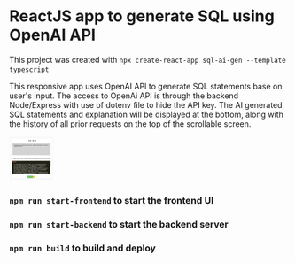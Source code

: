 # ReactJS app to generate SQL using OpenAI API

This project was created with `npx create-react-app sql-ai-gen --template typescript`

This responsive app uses OpenAI API to generate SQL statements base on user's input. The access to OpenAi API is through the backend Node/Express with use of dotenv file to hide the API key. The AI generated SQL statements and explanation will be displayed at the bottom, along with the history of all prior requests on the top of the scrollable screen.

<!-- ![dashboard](public/sample.jpg) -->
<img src="https://github.com/xploreout/ai-sql-generator/blob/main/public/sample.jpg" style="width:80px; height:80px"/>

### `npm run start-frontend` to start the frontend UI

### `npm run start-backend` to start the backend server

### `npm run build` to build and deploy
